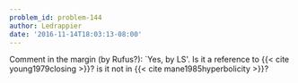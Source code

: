 ```yaml
---
problem_id: problem-144
author: Ledrappier
date: '2016-11-14T18:03:13-08:00'
---
```

Comment in the margin (by Rufus?): `Yes, by LS'. Is it a reference to {{< cite
young1979closing >}}? is it not in {{< cite mane1985hyperbolicity >}}?

